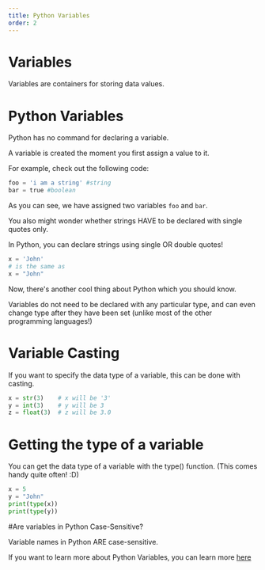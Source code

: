 ```yaml
---
title: Python Variables
order: 2
---
```


# Variables

Variables are containers for storing data values.


# Python Variables

Python has no command for declaring a variable.

A variable is created the moment you first assign a value to it.

For example, check out the following code:

```python
foo = 'i am a string' #string
bar = true #boolean
```

As you can see, we have assigned two variables ``foo`` and ``bar``.

You also might wonder whether strings HAVE to be declared with single quotes only.

In Python, you can declare strings using single OR double quotes!

```python
x = 'John'
# is the same as
x = "John"
```

Now, there's another cool thing about Python which you should know.

Variables do not need to be declared with any particular type, and can even change type after they have been set (unlike most of the other programming languages!)

# Variable Casting

If you want to specify the data type of a variable, this can be done with casting.

```python
x = str(3)    # x will be '3'
y = int(3)    # y will be 3
z = float(3)  # z will be 3.0
```

# Getting the type of a variable

You can get the data type of a variable with the type() function. (This comes handy quite often! :D)

```python
x = 5
y = "John"
print(type(x))
print(type(y))
```

#Are variables in Python Case-Sensitive?

Variable names in Python ARE case-sensitive.

If you want to learn more about Python Variables, you can learn more [here](https://www.w3schools.com/python/python_variables.asp)





